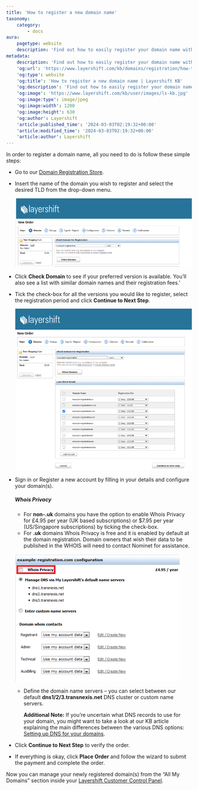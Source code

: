 ```yaml
---
title: 'How to register a new domain name'
taxonomy:
    category:
        - docs
aura:
    pagetype: website
    description: 'Find out how to easily register your domain name with Layershift - you''re just one step away from having your own domain name. Read more here.'
metadata:
    description: 'Find out how to easily register your domain name with Layershift - you''re just one step away from having your own domain name. Read more here.'
    'og:url': 'https://www.layershift.com/kb/domains/registration/how-to-register-a-new-domain-name'
    'og:type': website
    'og:title': 'How to register a new domain name | Layershift KB'
    'og:description': 'Find out how to easily register your domain name with Layershift - you''re just one step away from having your own domain name. Read more here.'
    'og:image': 'https://www.layershift.com/kb/user/images/ls-kb.jpg'
    'og:image:type': image/jpeg
    'og:image:width': 1200
    'og:image:height': 630
    'og:author': Layershift
    'article:published_time': '2024-03-03T02:19:32+00:00'
    'article:modified_time': '2024-03-03T02:19:32+00:00'
    'article:author': Layershift
---
```


In order to register a domain name, all you need to do is follow these simple steps:

* Go to our [Domain Registration Store](https://buy.layershift.com/uk/domains.php).
* Insert the name of the domain you wish to register and select the desired TLD from the drop-down menu.

	![How%20to%20register%20a%20new%20domain%20name-1](How%20to%20register%20a%20new%20domain%20name-1.png "How%20to%20register%20a%20new%20domain%20name-1")

* Click **Check Domain** to see if your preferred version is available. You’ll also see a list with similar domain names and their registration fees.'
* Tick the check-box for all the versions you would like to register, select the registration period and click **Continue to Next Step**.
 
	![How%20to%20register%20a%20new%20domain%20name-2](How%20to%20register%20a%20new%20domain%20name-2.png "How%20to%20register%20a%20new%20domain%20name-2")

* Sign in or Register a new account by filling in your details and configure your domain(s).

	##### **Whois Privacy**

	* For **non-.uk** domains you have the option to enable Whois Privacy for £4.95 per year (UK based subscriptions) or $7.95 per year (US/Singapore subscriptions) by ticking the check-box.
	* For **.uk** domains Whois Privacy is free and it is enabled by default at the domain registration. Domain owners that wish their data to be published in the WHOIS will need to contact Nominet for assistance.
  
	![How%20to%20register%20a%20new%20domain%20name-3](How%20to%20register%20a%20new%20domain%20name-3.png "How%20to%20register%20a%20new%20domain%20name-3")

	* Define the domain name servers – you can select between our default **dns1/2/3.transnexis.net** DNS cluster or custom name servers.

		**Additional Note:** If you’re uncertain what DNS records to use for your domain, you might want to take a look at our KB article explaining 
        the main differences between the various DNS options: [Setting up DNS for your domains](../../dns/setting-up-dns-for-your-domains).

* Click **Continue to Next Step** to verify the order.

* If everything is okay, click **Place Order** and follow the wizard to submit the payment and complete the order.


Now you can manage your newly registered domain(s) from the “All My Domains” section inside your [Layershift Customer Control Panel](https://control.layershift.com/cp/).

